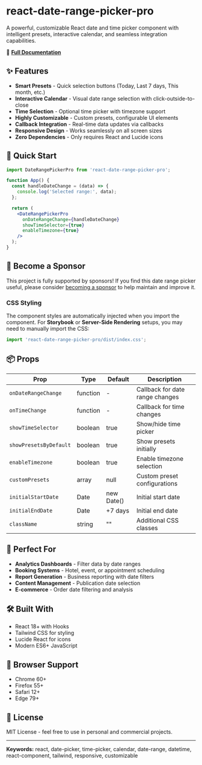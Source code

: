 # react-date-range-picker-pro

A powerful, customizable React date and time picker component with intelligent presets, interactive calendar, and seamless integration capabilities.

📖 **[Full Documentation](https://evaficy.com/react-date-range-picker-pro/)**

## ✨ Features

- **Smart Presets** - Quick selection buttons (Today, Last 7 days, This month, etc.)
- **Interactive Calendar** - Visual date range selection with click-outside-to-close
- **Time Selection** - Optional time picker with timezone support
- **Highly Customizable** - Custom presets, configurable UI elements
- **Callback Integration** - Real-time data updates via callbacks
- **Responsive Design** - Works seamlessly on all screen sizes
- **Zero Dependencies** - Only requires React and Lucide icons

## 🚀 Quick Start

```jsx
import DateRangePickerPro from 'react-date-range-picker-pro';

function App() {
  const handleDateChange = (data) => {
    console.log('Selected range:', data);
  };

  return (
    <DateRangePickerPro
      onDateRangeChange={handleDateChange}
      showTimeSelector={true}
      enableTimezone={true}
    />
  );
}
```

## 💖 Become a Sponsor

This project is fully supported by sponsors! If you find this date range picker useful, please consider [becoming a sponsor](https://github.com/sponsors/programmer4web) to help maintain and improve it.

### CSS Styling

The component styles are automatically injected when you import the component. For **Storybook** or **Server-Side Rendering** setups, you may need to manually import the CSS:

```jsx
import 'react-date-range-picker-pro/dist/index.css';
```

## 📦 Props

| Prop | Type | Default | Description |
|------|------|---------|-------------|
| `onDateRangeChange` | function | - | Callback for date range changes |
| `onTimeChange` | function | - | Callback for time changes |
| `showTimeSelector` | boolean | true | Show/hide time picker |
| `showPresetsByDefault` | boolean | true | Show presets initially |
| `enableTimezone` | boolean | true | Enable timezone selection |
| `customPresets` | array | null | Custom preset configurations |
| `initialStartDate` | Date | new Date() | Initial start date |
| `initialEndDate` | Date | +7 days | Initial end date |
| `className` | string | "" | Additional CSS classes |

## 🎯 Perfect For

- **Analytics Dashboards** - Filter data by date ranges
- **Booking Systems** - Hotel, event, or appointment scheduling  
- **Report Generation** - Business reporting with date filters
- **Content Management** - Publication date selection
- **E-commerce** - Order date filtering and analysis

## 🛠️ Built With

- React 18+ with Hooks
- Tailwind CSS for styling
- Lucide React for icons
- Modern ES6+ JavaScript

## 📱 Browser Support

- Chrome 60+
- Firefox 55+
- Safari 12+
- Edge 79+

## 📄 License

MIT License - feel free to use in personal and commercial projects.

---

**Keywords:** react, date-picker, time-picker, calendar, date-range, datetime, react-component, tailwind, responsive, customizable